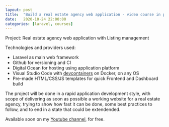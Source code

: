 ```yaml
---
layout: post
title:  "Build a real estate agency web application - video course in progress"
date:   2020-10-24 22:00:00
categories: [laravel, courses]
---
```


Project: Real estate agency web application with Listing management

Technologies and providers used:
* Laravel as main web framework
* Github for versioning and CI
* Digital Ocean for hosting using application platform
* Visual Studio Code with [devcontainers](https://github.com/madalinignisca/devcontainers) on Docker, on any OS
* Pre-made HTML/CSS/JS templates for quick Frontend and Dashboard build

The project will be done in a rapid application development style, with scope of delivering as soon as possible
a working website for a real estate agency, trying to show how fast it can be done, some best practices to follow,
and to end in a state that could be extendended.

Available soon on my [Youtube channel](https://www.youtube.com/c/MadalinIgnisca), for free.
